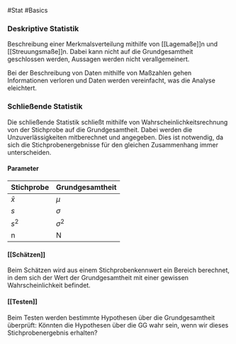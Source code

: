 #Stat #Basics 

### Deskriptive Statistik

Beschreibung einer Merkmalsverteilung mithilfe von [[Lagemaße]]n und [[Streuungsmaße]]n. Dabei kann nicht auf die Grundgesamtheit geschlossen werden, Aussagen werden nicht verallgemeinert.

Bei der Beschreibung von Daten mithilfe von Maßzahlen gehen Informationen verloren und Daten werden vereinfacht, was die Analyse eleichtert.

### Schließende Statistik

Die schließende Statistik schließt mithilfe von Wahrscheinlichkeitsrechnung von der Stichprobe auf die Grundgesamtheit. Dabei werden die Unzuverlässigkeiten mitberechnet und angegeben. Dies ist notwendig, da sich die Stichprobenergebnisse für den gleichen Zusammenhang immer unterscheiden.

#### Parameter

Stichprobe | Grundgesamtheit
---|---
$\bar{x}$ | $\mu$
$s$ | $\sigma$
$s^2$ | $\sigma^2$
n | N

#### [[Schätzen]]

Beim Schätzen wird aus einem Stichprobenkennwert ein Bereich berechnet, in dem sich der Wert der Grundgesamtheit mit einer gewissen Wahrscheinlichkeit befindet.

#### [[Testen]]

Beim Testen werden bestimmte Hypothesen über die Grundgesamtheit überprüft: Könnten die Hypothesen über die GG wahr sein, wenn wir dieses Stichprobenergebnis erhalten?

